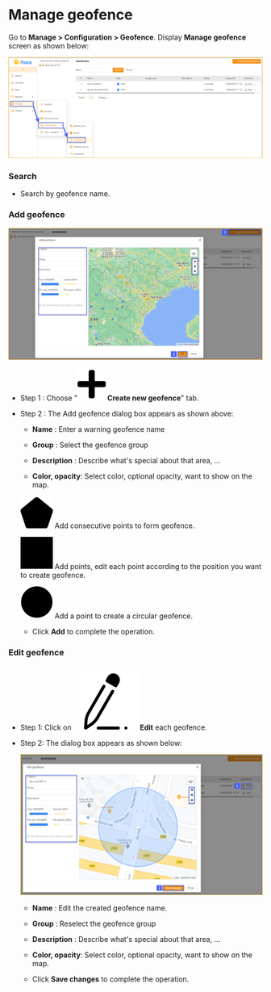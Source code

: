 # Manage geofence

Go to **Manage > Configuration > Geofence**. Display **Manage geofence** screen as shown below:

<span style="display:block;text-align:left">![Interface Web](/docs/assets/images//web-english/map/manage-geofence.png)

### Search

* Search by geofence name.

### Add geofence


<span style="display:block;text-align:left">![Interface Web](/docs/assets/images//web-english/map/add-geofence-1.png)

* Step 1 : Choose "**<span class="icon-left svg-filter-tick">![Ok](/docs/assets/images/web-interface/icon/SVG/plus.svg)  Create new geofence**" tab.
* Step 2 : The Add geofence dialog box appears as shown above:

    * **Name** : Enter a warning geofence name
    
    * **Group** : Select the geofence group

    * **Description** : Describe what's special about that area, ...

    * **Color, opacity**: Select color, optional opacity, want to show on the map.

     <span class="icon-left svg-filter-info">![Ok](/docs/assets/images/web-interface/icon/SVG/polygon.svg) Add consecutive points to form  geofence.

    <span class="icon-left svg-filter-info">![Ok](/docs/assets/images/web-interface/icon/SVG/square-full.svg) Add points, edit each point according to the position you want to create geofence.

        
    <span class="icon-left svg-filter-info">![Ok](/docs/assets/images/web-interface/icon/SVG/circle1.svg) Add a point to create a circular geofence.

    * Click **Add** to complete the operation.

### Edit geofence

* Step 1: Click on <span class="icon-left svg-filter-serch">![Ok](/docs/assets/images/web-interface/icon/SVG/icons8-edit.svg) **Edit** each geofence.

* Step 2: The dialog box appears as shown below:

    <span style="display:block;text-align:left">![Interface Web](/docs/assets/images//web-english/map/edit-geofence-1.png)

    * **Name** : Edit the created geofence name.
    
    * **Group** : Reselect the geofence group

    * **Description** : Describe what's special about that area, ...

    * **Color, opacity**: Select color, optional opacity, want to show on the map.

    * Click **Save changes** to complete the operation.
